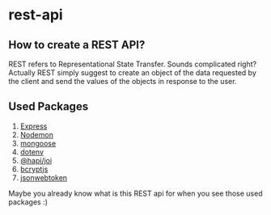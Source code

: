 # rest-api
## How to create a REST API?
REST refers to Representational State Transfer. Sounds complicated right? Actually REST simply suggest to create an object of the data requested by the client and send the values of the objects in response to the user. 

## Used Packages
1. [Express](https://expressjs.com/)
2. [Nodemon](https://nodejs.org/en/)
3. [mongoose](https://www.mongodb.com/)
4. [dotenv](https://github.com/motdotla/dotenv)
5. [@hapi/joi](https://www.npmjs.com/package/@hapi/joi)
6. [bcryptjs](https://www.npmjs.com/package/bcrypt)
7. [jsonwebtoken](https://www.npmjs.com/package/jsonwebtoken)

Maybe you already know what is this REST api for when you see those used packages :) 

